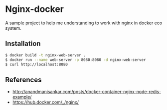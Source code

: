 # Nginx-docker
A sample project to help me understanding to work with nginx in docker eco system.

## Installation
```sh
$ docker build -t nginx-web-server . 
$ docker run --name web-server -p 8080:8080 -d nginx-web-server
$ curl http://localhost:8080
```

## References
 - http://anandmanisankar.com/posts/docker-container-nginx-node-redis-example/
 - https://hub.docker.com/_/nginx/